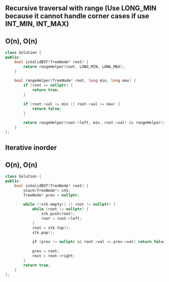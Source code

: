 ## Recursive traversal with range (Use LONG_MIN because it cannot handle corner cases if use INT_MIN, INT_MAX)
## O(n), O(n)
```c++
class Solution {
public:
    bool isValidBST(TreeNode* root) {
        return rangeHelper(root, LONG_MIN, LONG_MAX);
    }
    
    bool rangeHelper(TreeNode* root, long min, long max) {
        if (root == nullptr) {
            return true;
        }
        
        if (root->val <= min || root->val >= max) {
            return false;
        }
                
        return rangeHelper(root->left, min, root->val) && rangeHelper(root->right, root->val, max);
    }
};
```

## Iterative inorder
## O(n), O(n)
```c++
class Solution {
public:
    bool isValidBST(TreeNode* root) {
        stack<TreeNode*> stk;
        TreeNode* prev = nullptr;
        
        while (!stk.empty() || root != nullptr) {
            while (root != nullptr) {
                stk.push(root);
                root = root->left;
            }
            root = stk.top();
            stk.pop();
            
            if (prev != nullptr && root->val <= prev->val) return false;
            
            prev = root;
            root = root->right;
        }
        return true;
    }
};
```
